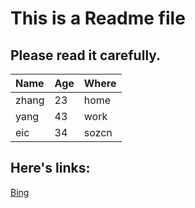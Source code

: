 # This is a Readme file
## Please read it carefully.
|Name|Age|Where|
|:---|---|-----|
|zhang|23|home|
|yang|43|work|
|eic|34|sozcn|

## Here's links:
[Bing](https://www.bing.com)

